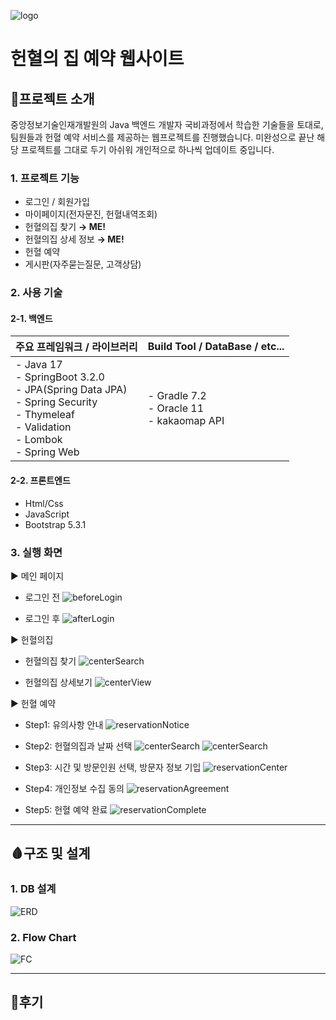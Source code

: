![logo](https://github.com/co-smicDust/bookingsystem/blob/master/redbank.PNG)
# 헌혈의 집 예약 웹사이트

## 💉프로젝트 소개
중앙정보기술인재개발원의 Java 백엔드 개발자 국비과정에서 학습한 기술들을 토대로, 팀원들과 헌혈 예약 서비스를 제공하는 웹프로젝트를 진행했습니다. 
미완성으로 끝난 해당 프로젝트를 그대로 두기 아쉬워 개인적으로 하나씩 업데이트 중입니다.


### 1. 프로젝트 기능
- 로그인 / 회원가입
- 마이페이지(전자문진, 헌혈내역조회)
- 헌혈의집 찾기 **→ ME!**
- 헌혈의집 상세 정보 **→ ME!**
- 헌혈 예약 
- 게시판(자주묻는질문, 고객상담)


### 2. 사용 기술
#### 2-1. 백엔드
|주요 프레임워크 / 라이브러리</span>|Build Tool / DataBase / etc...|
|---------------------------|------------------------------|
|- Java 17<br>- SpringBoot 3.2.0<br>- JPA(Spring Data JPA)<br>- Spring Security<br>- Thymeleaf<br>- Validation<br>- Lombok<br>- Spring Web|- Gradle 7.2<br>- Oracle 11<br>- kakaomap API|
#### 2-2. 프론트엔드
- Html/Css
- JavaScript
- Bootstrap 5.3.1


### 3. 실행 화면
▶ 메인 페이지

- 로그인 전
  ![beforeLogin](https://github.com/co-smicDust/bookingsystem/blob/master/main.PNG)
  
- 로그인 후
  ![afterLogin](https://github.com/co-smicDust/bookingsystem/blob/master/login_main.PNG)


▶ 헌혈의집

- 헌혈의집 찾기
  ![centerSearch](https://github.com/co-smicDust/bookingsystem/blob/master/center_search.png)

- 헌혈의집 상세보기
  ![centerView](https://github.com/co-smicDust/bookingsystem/blob/master/center_view.png)


▶ 헌혈 예약

- Step1: 유의사항 안내
  ![reservationNotice](https://github.com/co-smicDust/bookingsystem/blob/master/reservation_notice.png)
  
- Step2: 헌혈의집과 날짜 선택
  ![centerSearch](https://github.com/co-smicDust/bookingsystem/blob/master/center_search.png)
  ![centerSearch](https://github.com/co-smicDust/bookingsystem/blob/master/center_view.png)

- Step3: 시간 및 방문인원 선택, 방문자 정보 기입
  ![reservationCenter](https://github.com/co-smicDust/bookingsystem/blob/master/reservation_center.PNG)

- Step4: 개인정보 수집 동의
  ![reservationAgreement](https://github.com/co-smicDust/bookingsystem/blob/master/reservation_agreement.png)

- Step5: 헌혈 예약 완료
  ![reservationComplete](https://github.com/co-smicDust/bookingsystem/blob/master/reservation_complete.png)


---


## 🩸구조 및 설계
### 1. DB 설계
![ERD](https://github.com/co-smicDust/bookingsystem/blob/master/ERD.png)

### 2. Flow Chart
![FC](https://github.com/co-smicDust/bookingsystem/blob/master/reservation_flowchart.png)


---

## 💊후기

